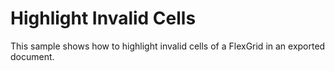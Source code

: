 Highlight Invalid Cells
=======================

This sample shows how to highlight invalid cells of a FlexGrid in an exported document.